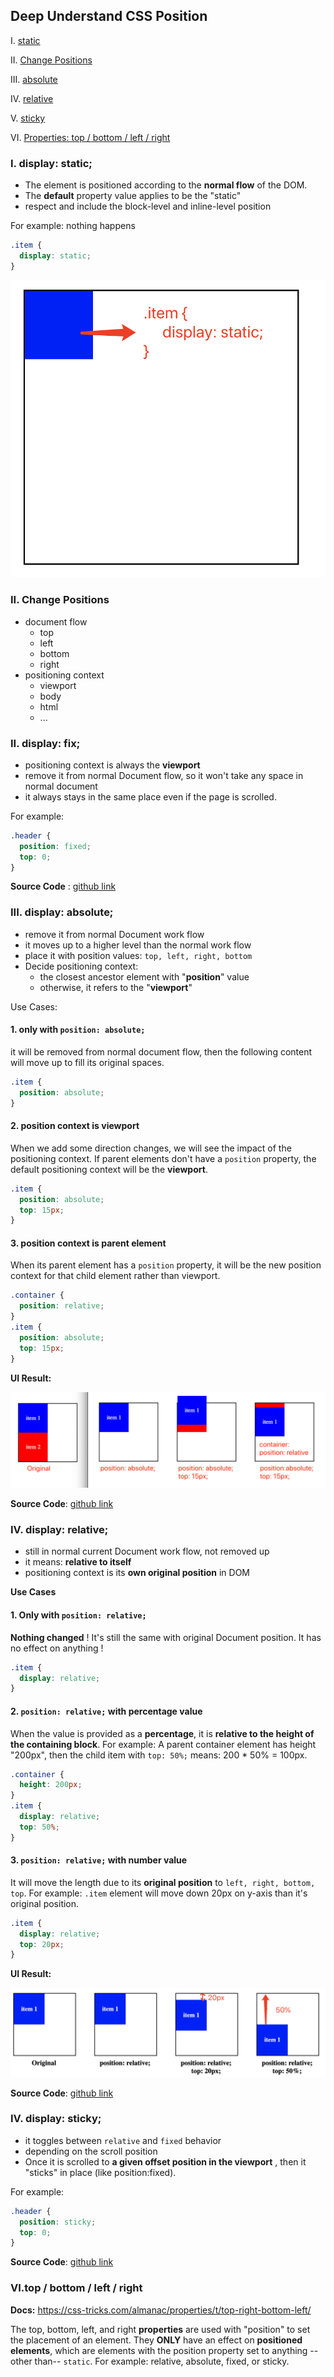 ## Deep Understand CSS Position

I. [static](#static)

II. [Change Positions](#change)

III. [absolute](#absolute)

IV. [relative](#relative)

V. [sticky](#sticky)

VI. [Properties: top / bottom / left / right](#prop4)

<div id="static" />

### I. display: static;

- The element is positioned according to the **normal flow** of the DOM.
- The **default** property value applies to be the "static"
- respect and include the block-level and inline-level position

For example: nothing happens

```css
.item {
  display: static;
}
```

![image](../assets/pos-static.png ":size=349x329")

<div id="change" />

### II. Change Positions

- document flow
  - top
  - left
  - bottom
  - right
- positioning context
  - viewport
  - body
  - html
  - ...

<div id="fix" />

### II. display: fix;

- positioning context is always the **viewport**
- remove it from normal Document flow, so it won't take any space in normal document
- it always stays in the same place even if the page is scrolled.

For example:

```css
.header {
  position: fixed;
  top: 0;
}
```

**Source Code** : [github link](https://github.com/jialihan/CSS-onboarding/tree/master/Position/fixed)

<div id="absolute" />

### III. display: absolute;

- remove it from normal Document work flow
- it moves up to a higher level than the normal work flow
- place it with position values: `top, left, right, bottom`
- Decide positioning context:
  - the closest ancestor element with "**position**" value
  - otherwise, it refers to the "**viewport**"

Use Cases:

#### 1. only with `position: absolute;`

it will be removed from normal document flow, then the following content will move up to fill its original spaces.

```css
.item {
  position: absolute;
}
```

#### 2. position context is **viewport**

When we add some direction changes, we will see the impact of the positioning context. If parent elements don't have a `position` property, the default positioning context will be the **viewport**.

```css
.item {
  position: absolute;
  top: 15px;
}
```

#### 3. position context is parent element

When its parent element has a `position` property, it will be the new position context for that child element rather than viewport.

```css
.container {
  position: relative;
}
.item {
  position: absolute;
  top: 15px;
}
```

**UI Result:**

![image](../assets/positon-absolute.png)

**Source Code**: [github link](https://github.com/jialihan/CSS-onboarding/tree/master/Position/absolute)

<div id="relative" />

### IV. display: relative;

- still in normal current Document work flow, not removed up
- it means: **relative to itself**
- positioning context is its **own original position** in DOM

**Use Cases**

#### 1. Only with `position: relative;`

**Nothing changed** ! It's still the same with original Document position. It has no effect on anything !

```css
.item {
  display: relative;
}
```

#### 2. `position: relative;` with **percentage** value

When the value is provided as a **percentage**, it is **relative to the height of the containing block**.
For example:
A parent container element has height "200px", then the child item with `top: 50%;` means: 200 \* 50% = 100px.

```css
.container {
  height: 200px;
}
.item {
  display: relative;
  top: 50%;
}
```

#### 3. `position: relative;` with number value

It will move the length due to its **original position** to `left, right, bottom, top`.
For example:
`.item` element will move down 20px on y-axis than it's original position.

```css
.item {
  display: relative;
  top: 20px;
}
```

**UI Result:**

![image](../assets/position-relative.png)

**Source Code**: [github link](https://github.com/jialihan/CSS-onboarding/tree/master/Position/relative)

<div id="sticky" />

### IV. display: sticky;

- it toggles between `relative` and `fixed` behavior
- depending on the scroll position
- Once it is scrolled to **a given offset position in the viewport** , then it "sticks" in place (like position:fixed).

For example:

```css
.header {
  position: sticky;
  top: 0;
}
```

**Source Code**: [github link](https://github.com/jialihan/CSS-onboarding/tree/master/Position/sticky)

<div id="prop4" />

### VI.top / bottom / left / right

**Docs:**
https://css-tricks.com/almanac/properties/t/top-right-bottom-left/

The top, bottom, left, and right **properties** are used with "position" to set the placement of an element. They **ONLY** have an effect on **positioned elements**, which are elements with the position property set to anything --other than-- `static`. For example: relative, absolute, fixed, or sticky.

